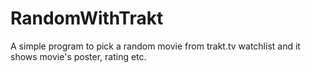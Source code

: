 # RandomWithTrakt
A simple program to pick a random movie from trakt.tv watchlist and it shows movie's poster, rating etc.
